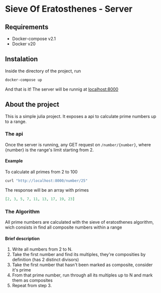 # Sieve Of Eratosthenes - Server

## Requirements

- Docker-compose v2.1
- Docker v20

## Instalation

Inside the directory of the project, run

```bash
docker-compose up
```

And that is it! The server will be runnig at [localhost:8000](http://localhost:8000)

## About the project

This is a simple julia project. It exposes a api to calculate prime numbers up to a range.

### The api

Once the server is running, any GET request on `/number/{number}`, where {number} is the range's limit starting from 2.

#### Example

To calculate all primes from 2 to 100

```bash
curl "http://localhost:8000/number/25"
```

The response will be an array with primes

```json
[2, 3, 5, 7, 11, 13, 17, 19, 23]
```

### The Algorithm

All prime numbers are calculated with the sieve of eratosthenes algorithm, wich consists in find all composite numbers within a range

#### Brief description

1. Write all numbers from 2 to N.
2. Take the first number and find its multiples, they're composities by definition (has 2 distinct divisors)
3. Take the first number that hasn't been marked as composite, consider it's prime
4. From that prime number, run through all its multiples up to N and mark them as composites
5. Repeat from step 3.
